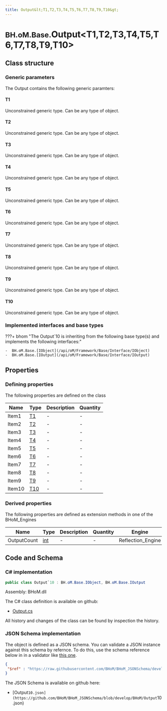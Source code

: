 ```yaml
---
title: Output&lt;T1,T2,T3,T4,T5,T6,T7,T8,T9,T10&gt;
---
```


# <small>BH.oM.Base.</small>**Output&lt;T1,T2,T3,T4,T5,T6,T7,T8,T9,T10&gt;**



## Class structure

### Generic parameters

The Output contains the following generic paramters:

#### T1

Unconstrained generic type. Can be any type of object.

#### T2

Unconstrained generic type. Can be any type of object.

#### T3

Unconstrained generic type. Can be any type of object.

#### T4

Unconstrained generic type. Can be any type of object.

#### T5

Unconstrained generic type. Can be any type of object.

#### T6

Unconstrained generic type. Can be any type of object.

#### T7

Unconstrained generic type. Can be any type of object.

#### T8

Unconstrained generic type. Can be any type of object.

#### T9

Unconstrained generic type. Can be any type of object.

#### T10

Unconstrained generic type. Can be any type of object.

### Implemented interfaces and base types

???+ bhom "The Output`10 is inheriting from the following base type(s) and implements the following interfaces:"

    -  BH.oM.Base.[IObject](/api/oM/Framework/Base/Interface/IObject)
    -  BH.oM.Base.[IOutput](/api/oM/Framework/Base/Interface/IOutput)


## Properties



### Defining properties

The following properties are defined on the class

| Name             | Type             | Description      | Quantity         |
|------------------|------------------|------------------|------------------|
| Item1 | [T1](#t1) | - | - |
| Item2 | [T2](#t2) | - | - |
| Item3 | [T3](#t3) | - | - |
| Item4 | [T4](#t4) | - | - |
| Item5 | [T5](#t5) | - | - |
| Item6 | [T6](#t6) | - | - |
| Item7 | [T7](#t7) | - | - |
| Item8 | [T8](#t8) | - | - |
| Item9 | [T9](#t9) | - | - |
| Item10 | [T10](#t10) | - | - |


### Derived properties

The following properties are defined as extension methods in one of the BHoM_Engines

| Name             | Type             | Description      | Quantity         | Engine           |
|------------------|------------------|------------------|------------------|------------------|
| OutputCount | [int](https://learn.microsoft.com/en-us/dotnet/api/System.Int32?view=netstandard-2.0) | - | - | Reflection_Engine |


## Code and Schema

### C# implementation

``` C# title="C#"
public class Output`10 : BH.oM.Base.IObject, BH.oM.Base.IOutput
```

Assembly: BHoM.dll

The C# class definition is available on github:

- [Output.cs](https://github.com/BHoM/BHoM/blob/develop/BHoM/Output.cs)

All history and changes of the class can be found by inspection the history.
### JSON Schema implementation

The object is defined as a JSON schema. You can validate a JSON instance against this schema by refernce. To do this, use the schema reference below in in a validator like [this one](https://www.jsonschemavalidator.net/).

``` json title="JSON Schema"
{
 "$ref" : "https://raw.githubusercontent.com/BHoM/BHoM_JSONSchema/develop/BHoM/Output`10.json"
}
```

The JSON Schema is available on github here:

- [Output`10.json](https://github.com/BHoM/BHoM_JSONSchema/blob/develop/BHoM/Output`10.json)
